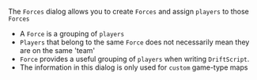 The `Forces` dialog allows you to create `Forces` and assign `players` to those `Forces`

- A `Force` is a grouping of `players`
- `Players` that belong to the same `Force` does not necessarily mean they are on the same 'team'
- `Force` provides a useful grouping of `players` when writing `DriftScript`.
- The information in this dialog is only used for `custom` game-type maps